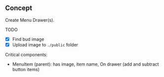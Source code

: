 ## Concept
Create Menu Drawer(s). 

TODO
- [x] Find bud image
- [x] Upload image to `./public` folder

Critical components:
- MenuItem (parent): has image, item name, On drawer (add and subtract button items)